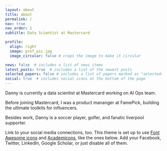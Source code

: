 ```yaml
---
layout: about
title: about
permalink: /
nav: true
nav_order: 1
subtitle: Data Scientist at Mastercard

profile:
  align: right
  image: prof_pic.jpg
  image_circular: false # crops the image to make it circular

news: false  # includes a list of news items
latest_posts: true  # includes a list of the newest posts
selected_papers: false # includes a list of papers marked as "selected={true}"
social: true  # includes social icons at the bottom of the page
---
```


Danny is currently a data scientist at Mastercard working on AI Ops team. 

Before joining Mastercard, I was a product mananger at FamePick, building the ultimate toolkits for influencers. 

Besides work, Danny is a soccer player, golfer, and fanatic liverpool supporter. 


Link to your social media connections, too. This theme is set up to use [Font Awesome icons](http://fortawesome.github.io/Font-Awesome/) and [Academicons](https://jpswalsh.github.io/academicons/), like the ones below. Add your Facebook, Twitter, LinkedIn, Google Scholar, or just disable all of them.
